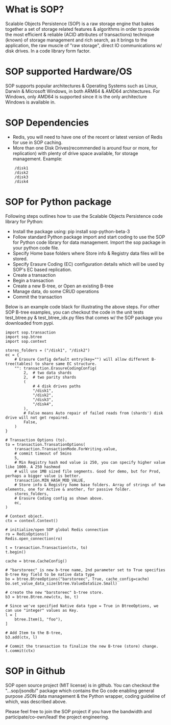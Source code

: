 # What is SOP?

Scalable Objects Persistence (SOP) is a raw storage engine that bakes together a set of storage related features & algorithms in order to provide the most efficient & reliable (ACID attributes of transactions) technique (known) of storage management and rich search, as it brings to the application, the raw muscle of "raw storage", direct IO communications w/ disk drives. In a code library form factor.

# SOP supported Hardware/OS
SOP supports popular architectures & Operating Systems such as Linux, Darwin & Microsoft Windows, in both ARM64 & AMD64 architectures. For Windows, only AMD64 is supported since it is the only architecture Windows is available in.

# SOP Dependencies
* Redis, you will need to have one of the recent or latest version of Redis for use in SOP caching.
* More than one Disk Drives(recommended is around four or more, for replication) with plenty of drive space available, for storage management. Example:
```
    /disk1
    /disk2
    /disk3
    /disk4
```

# SOP for Python package
Following steps outlines how to use the Scalable Objects Persistence code library for Python:
* Install the package using: pip install sop-python-beta-3
* Follow standard Python package import and start coding to use the SOP for Python code library for data management. Import the sop package in your python code file.
* Specify Home base folders where Store info & Registry data files will be stored.
* Specify Erasure Coding (EC) configuration details which will be used by SOP's EC based replication.
* Create a transaction
* Begin a transaction
* Create a new B-tree, or Open an existing B-tree
* Manage data, do some CRUD operations
* Commit the transaction

Below is an example code black for illustrating the above steps. For other SOP B-tree examples, you can checkout the code in the unit tests test_btree.py & test_btree_idx.py files that comes w/ the SOP package you downloaded from pypi.

```
import sop.transaction
import sop.btree
import sop.context

stores_folders = ("/disk1", "/disk2")
ec = {
    # Erasure Config default entry(key="") will allow different B-tree(tables) to share same EC structure.
    "": transaction.ErasureCodingConfig(
        2,  # two data shards
        2,  # two parity shards
        (
            # 4 disk drives paths
            "/disk1",
            "/disk2",
            "/disk3",
            "/disk4",
        ),
        # False means Auto repair of failed reads from (shards') disk drive will not get repaired.
        False,
    )
}

# Transaction Options (to).
to = transaction.TransationOptions(
    transaction.TransactionMode.ForWriting.value,
    # commit timeout of 5mins
    5,
    # Min Registry hash mod value is 250, you can specify higher value like 1000. A 250 hashmod
    # will use 1MB sized file segments. Good for demo, but for Prod, perhaps a bigger value is better.
    transaction.MIN_HASH_MOD_VALUE,
    # Store info & Registry home base folders. Array of strings of two elements, one for Active & another, for passive folder.
    stores_folders,
    # Erasure Coding config as shown above.
    ec,
)

# Context object.
ctx = context.Context()

# initialize/open SOP global Redis connection
ro = RedisOptions()
Redis.open_connection(ro)

t = transaction.Transaction(ctx, to)
t.begin()

cache = btree.CacheConfig()

# "barstoreec" is new b-tree name, 2nd parameter set to True specifies B-tree Key field to be native data type
bo = btree.BtreeOptions("barstoreec", True, cache_config=cache)
bo.set_value_data_size(btree.ValueDataSize.Small)

# create the new "barstoreec" b-tree store.
b3 = btree.Btree.new(ctx, bo, t)

# Since we've specified Native data type = True in BtreeOptions, we can use "integer" values as Key.
l = [
    btree.Item(1, "foo"),
]

# Add Item to the B-tree,
b3.add(ctx, l)

# Commit the transaction to finalize the new B-tree (store) change.
t.commit(ctx)
```

# SOP in Github
SOP open source project (MIT license) is in github. You can checkout the "...sop/jsondb/" package which contains the Go code enabling general purpose JSON data management & the Python wrapper, coding guideline of which, was described above.

Please feel free to join the SOP project if you have the bandwidth and participate/co-own/lead! the project engineering.